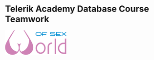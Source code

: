 Telerik Academy Database Course Teamwork
========================================

![alt tag](https://raw.githubusercontent.com/d-kostov-dev/Databases-Course-Teamwork/master/wos_logo_sm.png)
